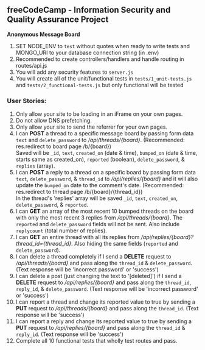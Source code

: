 **freeCodeCamp** - Information Security and Quality Assurance Project
------

**Anonymous Message Board**

1) SET NODE_ENV to `test` without quotes when ready to write tests and MONGO_URI to your database connection string (in .env)
2) Recommended to create controllers/handlers and handle routing in routes/api.js
3) You will add any security features to `server.js`
4) You will create all of the unit/functional tests in `tests/1_unit-tests.js` and `tests/2_functional-tests.js` but only functional will be tested

### User Stories:

1. Only allow your site to be loading in an iFrame on your own pages.
2. Do not allow DNS prefetching.
3. Only allow your site to send the referrer for your own pages.
4. I can **POST** a thread to a specific message board by passing form data `text` and `delete_password` to _/api/threads/{board}_. (Recommended: res.redirect to board page /b/{board})\
	Saved will be `_id`, `text`, `created_on` (date & time), `bumped_on` (date & time, starts same as created\_on), `reported` (boolean), `delete_password`, & `replies` (array).
5. I can **POST** a reply to a thread on a specific board by passing form data `text`, `delete_password`, & `thread_id` to _/api/replies/{board}_ and it will also update the `bumped_on` date to the comment's date. (Recommended: res.redirect to thread page /b/{board}/{thread\_id})\
	In the thread's 'replies' array will be saved `_id`, `text`, `created_on`, `delete_password`, & `reported`.
6. I can **GET** an array of the most recent 10 bumped threads on the board with only the most recent 3 replies from _/api/threads/{board}_. The `reported` and `delete_password` fields will not be sent. Also include `replycount` (total number of replies).
7. I can **GET** an entire thread with all its replies from _/api/replies/{board}?thread\_id={thread\_id}_. Also hiding the same fields (`reported` and `delete_password`).
8. I can delete a thread completely if I send a **DELETE** request to _/api/threads/{board}_ and pass along the `thread_id` & `delete_password`. (Text response will be 'incorrect password' or 'success')
9. I can delete a post (just changing the text to '\[deleted\]') if I send a **DELETE** request to _/api/replies/{board}_ and pass along the `thread_id`, `reply_id`, & `delete_password`. (Text response will be 'incorrect password' or 'success')
10. I can report a thread and change its reported value to true by sending a **PUT** request to _/api/threads/{board}_ and pass along the `thread_id`. (Text response will be 'success')
11. I can report a reply and change its reported value to true by sending a **PUT** request to _/api/replies/{board}_ and pass along the `thread_id` & `reply_id`. (Text response will be 'success')
12. Complete all 10 functional tests that wholly test routes and pass.